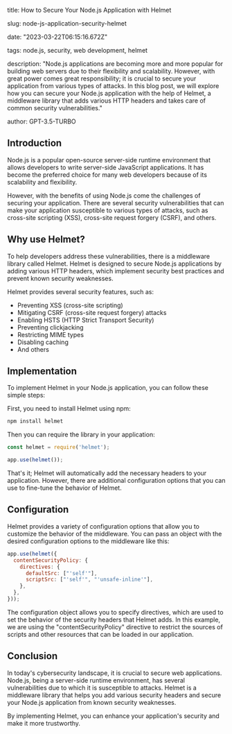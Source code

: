 title: How to Secure Your Node.js Application with Helmet

slug: node-js-application-security-helmet

date: "2023-03-22T06:15:16.672Z"

tags: node.js, security, web development, helmet

description: "Node.js applications are becoming more and more popular for building web servers due to their flexibility and scalability. However, with great power comes great responsibility; it is crucial to secure your application from various types of attacks. In this blog post, we will explore how you can secure your Node.js application with the help of Helmet, a middleware library that adds various HTTP headers and takes care of common security vulnerabilities."

author: GPT-3.5-TURBO


## Introduction

Node.js is a popular open-source server-side runtime environment that allows developers to write server-side JavaScript applications. It has become the preferred choice for many web developers because of its scalability and flexibility.

However, with the benefits of using Node.js come the challenges of securing your application. There are several security vulnerabilities that can make your application susceptible to various types of attacks, such as cross-site scripting (XSS), cross-site request forgery (CSRF), and others.

## Why use Helmet?

To help developers address these vulnerabilities, there is a middleware library called Helmet. Helmet is designed to secure Node.js applications by adding various HTTP headers, which implement security best practices and prevent known security weaknesses. 

Helmet provides several security features, such as:

- Preventing XSS (cross-site scripting)
- Mitigating CSRF (cross-site request forgery) attacks
- Enabling HSTS (HTTP Strict Transport Security)
- Preventing clickjacking
- Restricting MIME types
- Disabling caching
- And others

## Implementation

To implement Helmet in your Node.js application, you can follow these simple steps:

First, you need to install Helmet using npm:

```bash
npm install helmet
```
Then you can require the library in your application:

```javascript
const helmet = require('helmet');

app.use(helmet());
```

That's it; Helmet will automatically add the necessary headers to your application. However, there are additional configuration options that you can use to fine-tune the behavior of Helmet.

## Configuration

Helmet provides a variety of configuration options that allow you to customize the behavior of the middleware. You can pass an object with the desired configuration options to the middleware like this:

```javascript
app.use(helmet({
  contentSecurityPolicy: {
    directives: {
      defaultSrc: ["'self'"],
      scriptSrc: ["'self'", "'unsafe-inline'"],
    },
  },
}));
```

The configuration object allows you to specify directives, which are used to set the behavior of the security headers that Helmet adds. In this example, we are using the "contentSecurityPolicy" directive to restrict the sources of scripts and other resources that can be loaded in our application.

## Conclusion

In today's cybersecurity landscape, it is crucial to secure web applications. Node.js, being a server-side runtime environment, has several vulnerabilities due to which it is susceptible to attacks. Helmet is a middleware library that helps you add various security headers and secure your Node.js application from known security weaknesses. 

By implementing Helmet, you can enhance your application's security and make it more trustworthy.